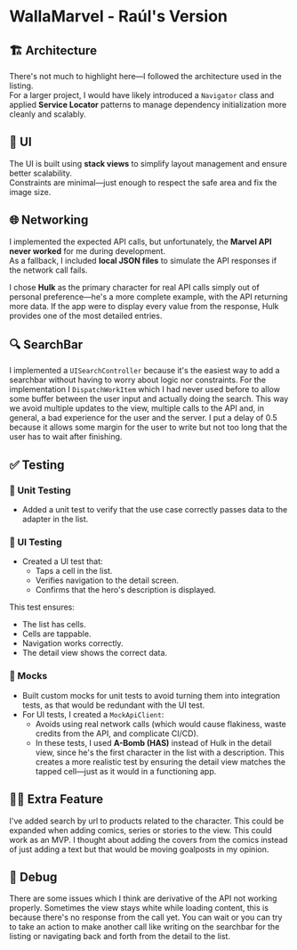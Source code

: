 # WallaMarvel - Raúl's Version

## 🏗 Architecture

There's not much to highlight here—I followed the architecture used in the listing.  
For a larger project, I would have likely introduced a `Navigator` class and applied **Service Locator** patterns to manage dependency initialization more cleanly and scalably.

## 🎨 UI

The UI is built using **stack views** to simplify layout management and ensure better scalability.  
Constraints are minimal—just enough to respect the safe area and fix the image size.

## 🌐 Networking

I implemented the expected API calls, but unfortunately, the **Marvel API never worked** for me during development.  
As a fallback, I included **local JSON files** to simulate the API responses if the network call fails.

I chose **Hulk** as the primary character for real API calls simply out of personal preference—he's a more complete example, with the API returning more data. If the app were to display every value from the response, Hulk provides one of the most detailed entries.

## 🔍 SearchBar

I implemented a `UISearchController` because it's the easiest way to add a searchbar without having to worry about logic nor constraints. 
For the implementation I `DispatchWorkItem` which I had never used before to allow some buffer between the user input and actually doing the search. This way we avoid multiple updates to the view, multiple calls to the API and, in general, a bad experience for the user and the server.
I put a delay of 0.5 because it allows some margin for the user to write but not too long that the user has to wait after finishing.

## ✅ Testing

### 🧪 Unit Testing

- Added a unit test to verify that the use case correctly passes data to the adapter in the list.

### 🧪 UI Testing

- Created a UI test that:
  - Taps a cell in the list.
  - Verifies navigation to the detail screen.
  - Confirms that the hero's description is displayed.

This test ensures:
- The list has cells.
- Cells are tappable.
- Navigation works correctly.
- The detail view shows the correct data.

### 🧪 Mocks

- Built custom mocks for unit tests to avoid turning them into integration tests, as that would be redundant with the UI test.
- For UI tests, I created a `MockApiClient`:
  - Avoids using real network calls (which would cause flakiness, waste credits from the API, and complicate CI/CD).
  - In these tests, I used **A-Bomb (HAS)** instead of Hulk in the detail view, since he's the first character in the list with a description. This creates a more realistic test by ensuring the detail view matches the tapped cell—just as it would in a functioning app.

## 🧙‍♂️ Extra Feature

I've added search by url to products related to the character. This could be expanded when adding comics, series or stories to the view. This could work as an MVP.
I thought about adding the covers from the comics instead of just adding a text but that would be moving goalposts in my opinion.

## 🐛 Debug

There are some issues which I think are derivative of the API not working properly. Sometimes the view stays white while loading content, this is because there's no response from the call yet. You can wait or you can try to take an action to make another call like writing on the searchbar for the listing or navigating back and forth from the detail to the list.
